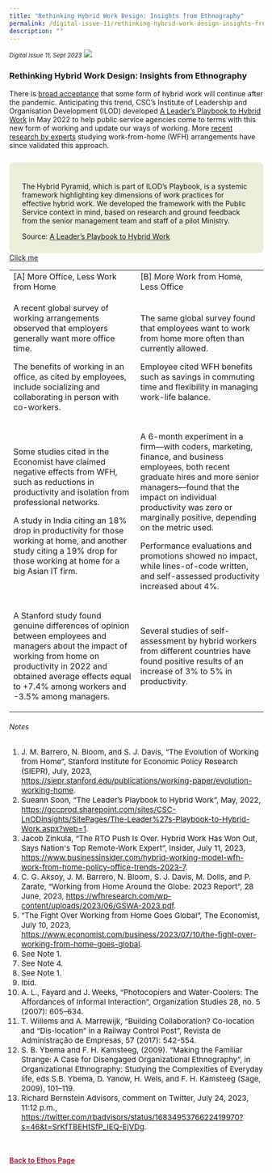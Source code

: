 ```yaml
---
title: "Rethinking Hybrid Work Design: Insights from Ethnography"
permalink: /digital-issue-11/rethinking-hybrid-work-design-insights-from-ethnography/
description: ""
---
```

<style>

.back a
{
	color: #9f2943;
	font-weight: bold;
}

#banner img
{
	width:100%;
}
	
.author
{
border-bottom: 1px solid black;
margin-top:40px;
padding-bottom:30px;
border-top: 1px solid black;	

}

.author p {
	font-size: 0.9em;
	line-height:24px !important;
	}	

.break
{
   border-top: 1px solid  black;
   border-bottom: 1px solid black;
	 padding:20px;
	text-align:center;
	margin-top:50px;
}
	
.break1
{
font-family: Georgia;
	font-size:20px;
	font-style: italic;
	font-weight: bold;
}

.boxheader {
	color: white !important;
	}	

.containerbox {
	background-color: #eceedb;
	border-radius: 10px;
	padding: 5%;
	margin-top: 5%;
	
	}	

li {
	font-size: 15px !important;
	
	}	

	
.red-color {
	color: red;
	
	}	
	
.green-color {
	color: green;
	}	
</style>




<em><small>Digital Issue 11, Sept 2023</small></em>
<img src="[Place Banner Image here]">

<h3>Rethinking Hybrid Work Design: Insights from Ethnography</h3>

<p>There is <a href="https://siepr.stanford.edu/publications/working-paper/evolution-working-home">broad acceptance</a> that some form of hybrid work will continue after the pandemic.  Anticipating this trend, CSC’s Institute of Leadership and Organisation Development (ILOD) developed <a href="https://gccprod.sharepoint.com/sites/CSC-LnODinsights/SitePages/The-Leader%27s-Playbook-to-Hybrid-Work.aspx?web=1">A Leader’s Playbook to Hybrid Work</a> in May 2022 to help public service agencies come to terms with this new form of working and update our ways of working.  More <a href="https://www.businessinsider.com/hybrid-working-model-wfh-work-from-home-policy-office-trends-2023-7">recent research by experts</a> studying work-from-home (WFH) arrangements have since validated this approach.  </p>

<div class="containerbox">
	<p>The Hybrid Pyramid, which is part of ILOD’s Playbook, is a systemic framework highlighting key dimensions of work practices for effective hybrid work. We developed the framework with the Public Service context in mind, based on research and ground feedback from the senior management team and staff of a pilot Ministry. </p>
<img src="">
	
<figcaption>Source: <a href="">A Leader’s Playbook to Hybrid Work</a></figcaption>
</div>
<a href="#notes">Click me</a>


<table>
  <tbody><tr>
    <td>[A] More Office, Less Work from Home</td>
    <td>[B] More Work from Home, Less Office</td>
  </tr>
  <tr>
    <td>
      <p>A recent global survey of working arrangements observed that employers generally want more office time.</p>
      <p>The benefits of working in an office, as cited by employees, include socializing and collaborating in person with co-workers.</p>
    </td>
    <td>
      <p>The same global survey found that employees want to work from home more often than currently allowed.</p>
      <p>Employee cited WFH benefits such as savings in commuting time and flexibility in managing work-life balance.</p>
    </td>
  </tr>
  <tr>
    <td>
      <p>Some studies cited in the Economist have claimed negative effects from WFH, such as reductions in productivity and isolation from professional networks.</p>
      <p>A study in India citing an 18% drop in productivity for those working at home, and another study citing a 19% drop for those working at home for a big Asian IT firm.</p>
    </td>
    <td>
      <p>A 6-month experiment in a firm—with coders, marketing, finance, and business employees, both recent graduate hires and more senior managers—found that the impact on individual productivity was zero or marginally positive, depending on the metric used.</p>
      <p>Performance evaluations and promotions showed no impact, while lines-of-code written, and self-assessed productivity increased about 4%.</p>
    </td>
  </tr>
  <tr>
    <td>
      <p>A Stanford study found genuine differences of opinion between employees and managers about the impact of working from home on productivity in 2022 and obtained average effects equal to +7.4% among workers and -3.5% among managers.</p>
    </td>
    <td>
      <p>Several studies of self-assessment by hybrid workers from different countries have found positive results of an increase of 3% to 5% in productivity.</p>
    </td>
  </tr>
</tbody></table>













<h6 id="notes">Notes</h6>
<ol>
        <li>J. M. Barrero, N. Bloom, and S. J. Davis, “The Evolution of Working from Home”, Stanford Institute for Economic Policy Research (SIEPR), July, 2023, <a href="https://siepr.stanford.edu/publications/working-paper/evolution-working-home">https://siepr.stanford.edu/publications/working-paper/evolution-working-home</a>.</li>
        
 <li>Sueann Soon, “The Leader’s Playbook to Hybrid Work”, May, 2022, <a href="https://gccprod.sharepoint.com/sites/CSC-LnODinsights/SitePages/The-Leader%27s-Playbook-to-Hybrid-Work.aspx?web=1">https://gccprod.sharepoint.com/sites/CSC-LnODinsights/SitePages/The-Leader%27s-Playbook-to-Hybrid-Work.aspx?web=1</a>.</li>
        
<li>Jacob Zinkula, “The RTO Push Is Over. Hybrid Work Has Won Out, Says Nation's Top Remote-Work Expert”, Insider, July 11, 2023, <a href="https://www.businessinsider.com/hybrid-working-model-wfh-work-from-home-policy-office-trends-2023-7">https://www.businessinsider.com/hybrid-working-model-wfh-work-from-home-policy-office-trends-2023-7</a>.</li>
        <li>C. G. Aksoy, J. M. Barrero, N. Bloom, S. J. Davis, M. Dolls, and P. Zarate, “Working from Home Around the Globe: 2023 Report”, 28 June, 2023, <a href="https://wfhresearch.com/wp-content/uploads/2023/06/GSWA-2023.pdf">https://wfhresearch.com/wp-content/uploads/2023/06/GSWA-2023.pdf</a>.</li>
        
<li>“The Fight Over Working from Home Goes Global”, The Economist, July 10, 2023, <a href="https://www.economist.com/business/2023/07/10/the-fight-over-working-from-home-goes-global">https://www.economist.com/business/2023/07/10/the-fight-over-working-from-home-goes-global</a>.</li>
        
<li>See Note 1.</li>
<li>See Note 4.</li>
<li>See Note 1.</li>
<li>Ibid.</li>
        
<li>A. L., Fayard and J. Weeks, “Photocopiers and Water-Coolers: The Affordances of Informal Interaction”, Organization Studies 28, no. 5 (2007): 605–634.</li>
        
<li>T. Willems and A. Marrewijk, “Building Collaboration? Co-location and “Dis-location” in a Railway Control Post”, Revista de Administração de Empresas, 57 (2017): 542-554.</li>
        
<li>S. B. Ybema and F. H. Kamsteeg, (2009). “Making the Familiar Strange: A Case for Disengaged Organizational Ethnography”, in Organizational Ethnography: Studying the Complexities of Everyday life, eds S.B. Ybema, D. Yanow, H. Wels, and F. H. Kamsteeg (Sage, 2009), 101–119.</li>
        
<li>Richard Bernstein Advisors, comment on Twitter, July 24, 2023, 11:12 p.m., <a href="https://twitter.com/rbadvisors/status/1683495376622419970?s=46&amp;t=SrKfTBEHtSfP_IEQ-EjVDg">https://twitter.com/rbadvisors/status/1683495376622419970?s=46&amp;t=SrKfTBEHtSfP_IEQ-EjVDg</a>.</li>
 </ol>


















<br>
<br>	
<div class="back">
<a href="/ethos/">Back to Ethos Page</a>	
</div>